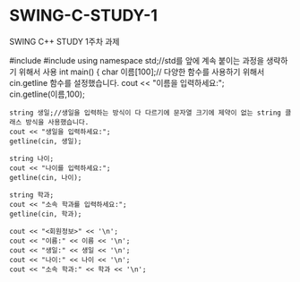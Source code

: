 # SWING-C-STUDY-1
SWING C++ STUDY 1주차 과제

#include<iostream>
#include <string>
using namespace std;//std를 앞에 계속 붙이는 과정을 생략하기 위해서 사용
int main()
{
	char 이름[100];// 다양한 함수를 사용하기 위해서 cin.getline 함수를 설정했습니다.
	cout << "이름을 입력하세요:";  
	cin.getline(이름,100);


	string 생일;//생일을 입력하는 방식이 다 다르기에 문자열 크기에 제약이 없는 string 클래스 방식을 사용했습니다.
	cout << "생일을 입력하세요:";
	getline(cin, 생일);

	string 나이;
	cout << "나이를 입력하세요:";
	getline(cin, 나이);

	string 학과;
	cout << "소속 학과를 입력하세요:";
	getline(cin, 학과);

	cout << "<회원정보>" << '\n';
	cout << "이름:" << 이름 << '\n';
	cout << "생일:" << 생일 << '\n';
	cout << "나이:" << 나이 << '\n';
	cout << "소속 학과:" << 학과 << '\n';
	

